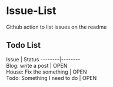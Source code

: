 # Issue-List
Github action to list issues on the readme


## Todo List

Issue   | Status
--------|-------- <br> Blog: write a post | OPEN <br> House: Fix the something | OPEN <br> Todo: Something I need to do | OPEN



